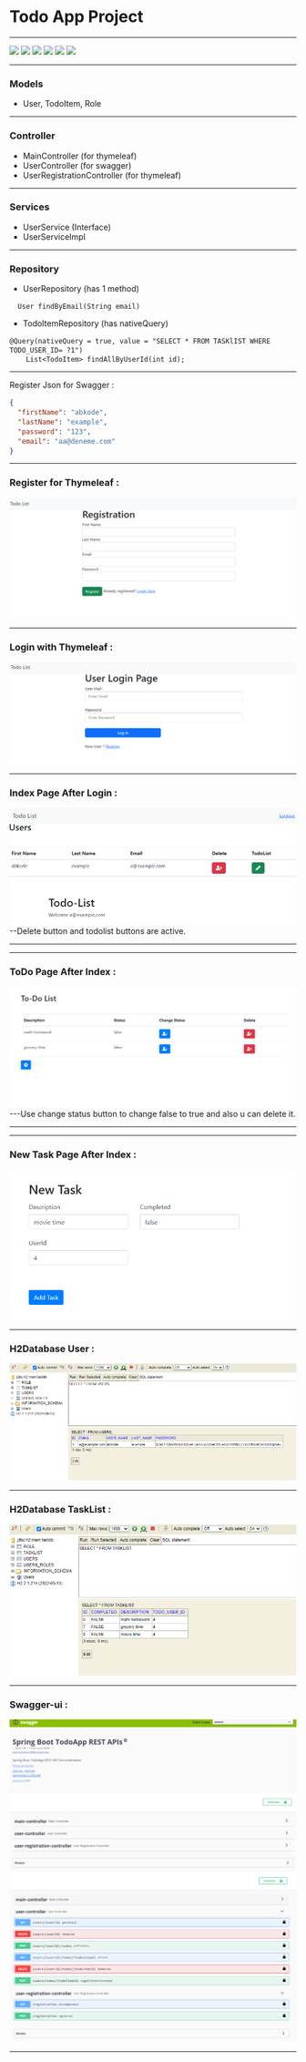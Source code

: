# Todo App Project 
***

![](https://img.shields.io/badge/java_17-✓-blue.svg)
![](https://img.shields.io/badge/spring_boot-✓-blue.svg)
![](https://img.shields.io/badge/H2Database-✓-blue.svg)
![](https://img.shields.io/badge/jwt-✓-blue.svg)
![](https://img.shields.io/badge/swagger-✓-blue.svg)
![](https://img.shields.io/badge/Thymeleaf-✓-blue.svg)

***
### Models
- User, TodoItem, Role
***

### Controller
- MainController (for thymeleaf)
- UserController (for swagger) 
- UserRegistrationController (for thymeleaf)

***
### Services
- UserService (Interface) 
- UserServiceImpl 
***

### Repository
- UserRepository (has 1 method)
```
  User findByEmail(String email)
  ```
- TodoItemRepository (has nativeQuery)
```
@Query(nativeQuery = true, value = "SELECT * FROM TASKlIST WHERE TODO_USER_ID= ?1")
    List<TodoItem> findAllByUserId(int id);
```
***

Register Json for Swagger :
```json
{
  "firstName": "abkode",
  "lastName": "example",
  "password": "123",
  "email": "aa@deneme.com"
}
```
***
### Register for Thymeleaf :
![](src/main/resources/img/th-registration.png)
***
### Login with Thymeleaf :
![](src/main/resources/img/login-page-thymleaf.png)
***
### Index Page After Login : 
![](src/main/resources/img/index-page.png)
--Delete button and todolist buttons are active. 
***
***
### ToDo Page After Index : 
![](src/main/resources/img/todolist.png)
---Use change status button to change false to true and also u can delete it.
***
***
### New Task Page After Index :
![](src/main/resources/img/newTask.png)
***
### H2Database User : 
![](src/main/resources/img/h2user.png)
***
### H2Database TaskList : 
![](src/main/resources/img/h2TaskList.png)
***
### Swagger-ui :
![](src/main/resources/img/swagger1.png)
![](src/main/resources/img/swagger2.png)
***
